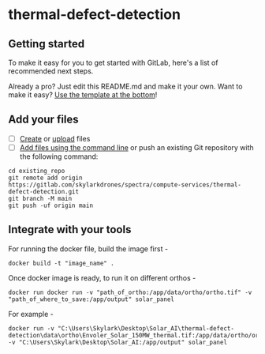 # thermal-defect-detection



## Getting started

To make it easy for you to get started with GitLab, here's a list of recommended next steps.

Already a pro? Just edit this README.md and make it your own. Want to make it easy? [Use the template at the bottom](#editing-this-readme)!

## Add your files

- [ ] [Create](https://docs.gitlab.com/ee/user/project/repository/web_editor.html#create-a-file) or [upload](https://docs.gitlab.com/ee/user/project/repository/web_editor.html#upload-a-file) files
- [ ] [Add files using the command line](https://docs.gitlab.com/ee/gitlab-basics/add-file.html#add-a-file-using-the-command-line) or push an existing Git repository with the following command:

```
cd existing_repo
git remote add origin https://gitlab.com/skylarkdrones/spectra/compute-services/thermal-defect-detection.git
git branch -M main
git push -uf origin main
```

## Integrate with your tools

For running the docker file, build the image first - 
```
docker build -t "image_name" .
```

Once docker image is ready, to run it on different orthos - 

```
docker run docker run -v "path_of_ortho:/app/data/ortho/ortho.tif" -v "path_of_where_to_save:/app/output" solar_panel
```
For example - 

```
docker run -v "C:\Users\Skylark\Desktop\Solar_AI\thermal-defect-detection\data\ortho\Envoler_Solar_150MW_thermal.tif:/app/data/ortho/ortho.tif" -v "C:\Users\Skylark\Desktop\Solar_AI:/app/output" solar_panel
```